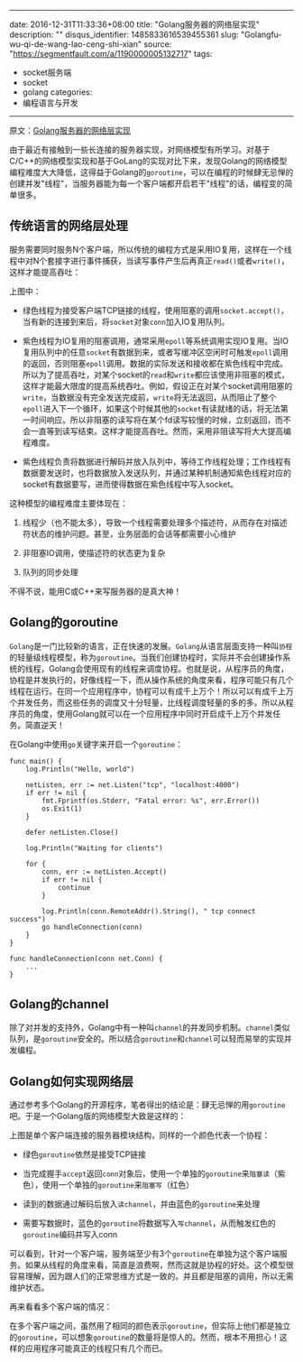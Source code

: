 
---
date: 2016-12-31T11:33:36+08:00
title: "Golang服务器的网络层实现"
description: ""
disqus_identifier: 1485833616539455361
slug: "Golangfu-wu-qi-de-wang-lao-ceng-shi-xian"
source: "https://segmentfault.com/a/1190000005132717"
tags: 
- socket服务端 
- socket 
- golang 
categories:
- 编程语言与开发
---

原文：[Golang服务器的网络层实现](http://www.pchou.info/open-source/2016/05/16/golang-network.html)

由于最近有接触到一些长连接的服务器实现，对网络模型有所学习。对基于C/C++的网络模型实现和基于GoLang的实现对比下来，发现Golang的网络模型编程难度大大降低，这得益于Golang的`goroutine`，可以在编程的时候肆无忌惮的创建并发"线程"，当服务器能为每一个客户端都开启若干"线程"的话，编程变的简单很多。

传统语言的网络层处理
--------------------

服务需要同时服务N个客户端，所以传统的编程方式是采用IO复用，这样在一个线程中对N个套接字进行事件捕获，当读写事件产生后再真正`read()`或者`write()`，这样才能提高吞吐：

上图中：

-   绿色线程为接受客户端TCP链接的线程，使用阻塞的调用`socket.accept()`，当有新的连接到来后，将`socket`对象`conn`加入IO复用队列。

-   紫色线程为IO复用的阻塞调用，通常采用`epoll`等系统调用实现IO复用。当IO复用队列中的任意`socket`有数据到来，或者写缓冲区空闲时可触发`epoll`调用的返回，否则阻塞`epoll`调用。数据的实际发送和接收都在紫色线程中完成。所以为了提高吞吐，对某个socket的`read`和`write`都应该使用非阻塞的模式，这样才能最大限度的提高系统吞吐。例如，假设正在对某个socket调用阻塞的`write`，当数据没有完全发送完成前，`write`将无法返回，从而阻止了整个`epoll`进入下一个循环，如果这个时候其他的`socket`有读就绪的话，将无法第一时间响应。所以非阻塞的读写将在某个fd读写较慢的时候，立刻返回，而不会一直等到读写结束。这样才能提高吞吐。然而，采用非阻读写将大大提高编程难度。

-   紫色线程负责将数据进行解码并放入队列中，等待工作线程处理；工作线程有数据要发送时，也将数据放入发送队列，并通过某种机制通知紫色线程对应的socket有数据要写，进而使得数据在紫色线程中写入socket。

这种模型的编程难度主要体现在：

1.  线程少（也不能太多），导致一个线程需要处理多个描述符，从而存在对描述符状态的维护问题。甚至，业务层面的会话等都需要小心维护

2.  非阻塞IO调用，使描述符的状态更为复杂

3.  队列的同步处理

不得不说，能用C或C++来写服务器的是真大神！

Golang的goroutine
-----------------

`Golang`是一门比较新的语言，正在快速的发展。`Golang`从语言层面支持一种叫`协程`的轻量级线程模型，称为`goroutine`。当我们创建协程时，实际并不会创建操作系统的线程，Golang会使用现有的线程来调度协程。也就是说，从程序员的角度，协程是并发执行的，好像线程一下，而从操作系统的角度来看，程序可能只有几个线程在运行。在同一个应用程序中，协程可以有成千上万个！所以可以有成千上万个并发任务，而这些任务的调度又十分轻量，比线程调度轻量的多的多。所以从程序员的角度，使用Golang就可以在一个应用程序中同时开启成千上万个并发任务。简直逆天！

在Golang中使用`go`关键字来开启一个`goroutine`：

    func main() {
        log.Println("Hello, world")

        netListen, err := net.Listen("tcp", "localhost:4000")
        if err != nil {
            fmt.Fprintf(os.Stderr, "Fatal error: %s", err.Error())
            os.Exit(1)
        }

        defer netListen.Close()

        log.Println("Waiting for clients")

        for {
            conn, err := netListen.Accept()
            if err != nil {
                continue
            }

            log.Println(conn.RemoteAddr().String(), " tcp connect success")
            go handleConnection(conn)
        }
    }

    func handleConnection(conn net.Conn) {
        ...
    }

Golang的channel
---------------

除了对并发的支持外，Golang中有一种叫`channel`的并发同步机制。`channel`类似队列，是`goroutine`安全的。所以结合`goroutine`和`channel`可以轻而易举的实现并发编程。

Golang如何实现网络层
--------------------

通过参考多个Golang的开源程序，笔者得出的结论是：肆无忌惮的用`goroutine`吧。于是一个Golang版的网络模型大致是这样的：

上图是单个客户端连接的服务器模块结构，同样的一个颜色代表一个协程：

-   绿色`goroutine`依然是接受TCP链接

-   当完成握手`accept`返回`conn`对象后，使用一个单独的`goroutine`来`阻塞读`（紫色），使用一个单独的`goroutine`来`阻塞写`（红色）

-   读到的数据通过解码后放入`读channel`，并由蓝色的`goroutine`来处理

-   需要写数据时，蓝色的`goroutine`将数据写入`写channel`，从而触发红色的`goroutine`编码并写入conn

可以看到，针对一个客户端，服务端至少有3个`goroutine`在单独为这个客户端服务。如果从线程的角度来看，简直是浪费啊，然而这就是协程的好处。这个模型很容易理解，因为跟人们的正常思维方式是一致的。并且都是阻塞的调用，所以无需维护状态。

再来看看多个客户端的情况：

在多个客户端之间，虽然用了相同的颜色表示`goroutine`，但实际上他们都是独立的`goroutine`，可以想象`goroutine`的数量将是惊人的。然而，根本不用担心！这样的应用程序可能真正的线程只有几个而已。

